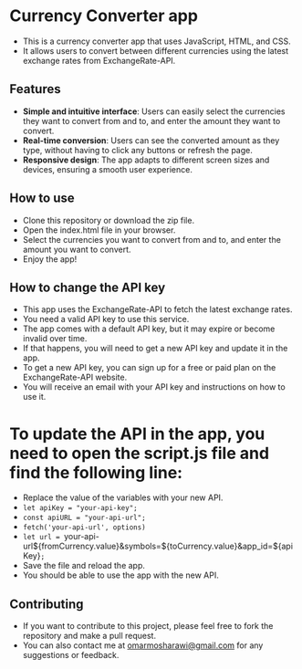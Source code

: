 # Currency Converter app

- This is a currency converter app that uses JavaScript, HTML, and CSS.
- It allows users to convert between different currencies using the latest exchange rates from ExchangeRate-API.

## Features

- **Simple and intuitive interface**: Users can easily select the currencies they want to convert from and to, and enter the amount they want to convert.
- **Real-time conversion**: Users can see the converted amount as they type, without having to click any buttons or refresh the page.
- **Responsive design**: The app adapts to different screen sizes and devices, ensuring a smooth user experience.

## How to use

- Clone this repository or download the zip file.
- Open the index.html file in your browser.
- Select the currencies you want to convert from and to, and enter the amount you want to convert.
- Enjoy the app!

## How to change the API key

- This app uses the ExchangeRate-API to fetch the latest exchange rates.
- You need a valid API key to use this service.
- The app comes with a default API key, but it may expire or become invalid over time.
- If that happens, you will need to get a new API key and update it in the app.
- To get a new API key, you can sign up for a free or paid plan on the ExchangeRate-API website.
- You will receive an email with your API key and instructions on how to use it.

# To update the API in the app, you need to open the script.js file and find the following line:
- Replace the value of the variables with your new API.
- `let apiKey = "your-api-key";`
- `const apiURL = "your-api-url";`
- `fetch('your-api-url', options)`
- `let url = `your-api-url${fromCurrency.value}&symbols=${toCurrency.value}&app_id=${apiKey}`;`
- Save the file and reload the app.
- You should be able to use the app with the new API.

## Contributing
- If you want to contribute to this project, please feel free to fork the repository and make a pull request.
- You can also contact me at omarmosharawi@gmail.com for any suggestions or feedback.
